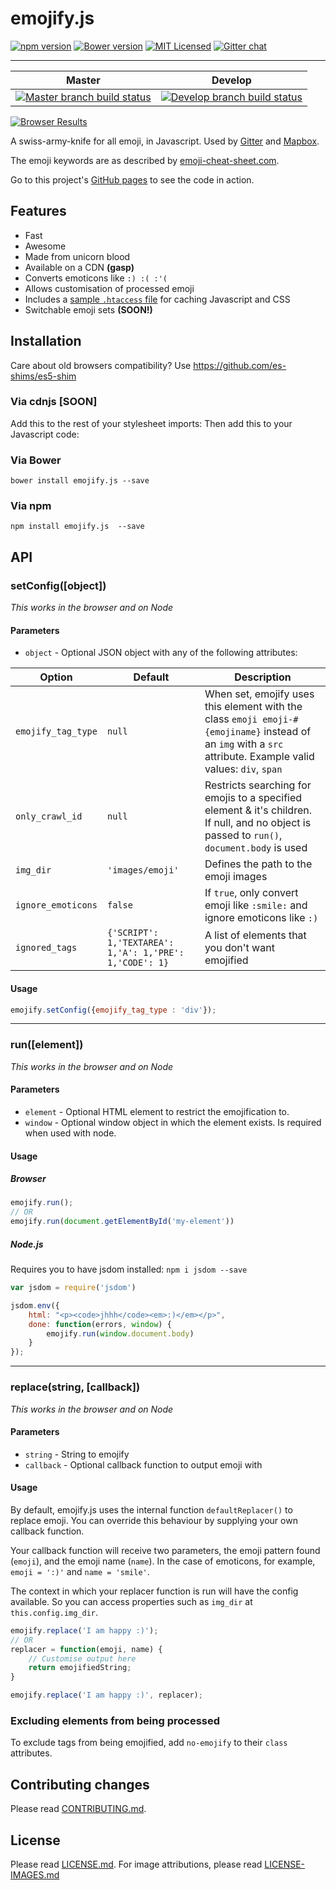 # emojify.js

[![npm version][ico-npm]][package-npm]
[![Bower version][ico-bower]][package-bower]
[![MIT Licensed][ico-license]][license]
[![Gitter chat][ico-gitter]][gitter]

---

Master | Develop
--- | ---
[![Master branch build status][ico-build]][travis] | [![Develop branch build status][ico-build-dev]][travis]

[![Browser Results](https://ci.testling.com/hassankhan/emojify.js.png)](https://ci.testling.com/hassankhan/emojify.js)

A swiss-army-knife for all emoji, in Javascript. Used by [Gitter](https://gitter.im/) and [Mapbox](https://www.mapbox.com/blog/emoji-map-markers/).

The emoji keywords are as described by [emoji-cheat-sheet.com](http://www.emoji-cheat-sheet.com).

Go to this project's [GitHub pages](http://hassankhan.github.com/emojify.js) to see the code in action.

## Features

- Fast
- Awesome
- Made from unicorn blood
- Available on a CDN **(gasp)**
- Converts emoticons like `:) :( :'(`
- Allows customisation of processed emoji
- Includes a [sample `.htaccess` file](.htaccess) for caching Javascript and CSS
- Switchable emoji sets **(SOON!)**

## Installation

Care about old browsers compatibility? Use https://github.com/es-shims/es5-shim

### Via cdnjs **[SOON]**

Add this to the rest of your stylesheet imports:
Then add this to your Javascript code:

### Via Bower

`bower install emojify.js --save`

### Via npm

`npm install emojify.js  --save`

## API

### setConfig([object])

*This works in the browser and on Node*

#### Parameters
- `object` - Optional JSON object with any of the following attributes:

Option | Default | Description
--- | --- | ---
`emojify_tag_type` | `null` | When set, emojify uses this element with the class `emoji emoji-#{emojiname}` instead of an `img` with a `src` attribute.  Example valid values: `div`, `span`
`only_crawl_id` | `null` | Restricts searching for emojis to a specified element & it's children. If null, and no object is passed to `run()`, `document.body` is used
`img_dir` | `'images/emoji'` | Defines the path to the emoji images
`ignore_emoticons` | `false` | If `true`, only convert emoji like `:smile:` and ignore emoticons like `:)`
`ignored_tags` | `{'SCRIPT': 1,'TEXTAREA': 1,'A': 1,'PRE': 1,'CODE': 1}` | A list of elements that you don't want emojified

#### Usage
```js
emojify.setConfig({emojify_tag_type : 'div'});
```

---

### run([element])

*This works in the browser and on Node*

#### Parameters
- `element` - Optional HTML element to restrict the emojification to.
- `window` - Optional window object in which the element exists. Is required when used with node.

#### Usage

##### Browser
```js
emojify.run();
// OR
emojify.run(document.getElementById('my-element'))
```

##### Node.js
Requires you to have jsdom installed:
`npm i jsdom --save`

```js
var jsdom = require('jsdom') 

jsdom.env({
    html: "<p><code>jhhh</code><em>:)</em></p>",
    done: function(errors, window) {
        emojify.run(window.document.body)
    }
});
```
---

### replace(string, [callback])

*This works in the browser and on Node*

#### Parameters
- `string` - String to emojify
- `callback` - Optional callback function to output emoji with

#### Usage

By default, emojify.js uses the internal function `defaultReplacer()` to replace emoji. You can override this behaviour by supplying your own callback function.

Your callback function will receive two parameters, the emoji pattern found (`emoji`), and the emoji name (`name`). In the case of emoticons, for example, `emoji = ':)'` and `name = 'smile'`.

The context in which your replacer function is run will have the config available. So you can access properties such as `img_dir` at `this.config.img_dir`.

```js
emojify.replace('I am happy :)');
// OR
replacer = function(emoji, name) {
    // Customise output here
    return emojifiedString;
}

emojify.replace('I am happy :)', replacer);
```

### Excluding elements from being processed

To exclude tags from being emojified, add `no-emojify` to their `class` attributes.

## Contributing changes

Please read [CONTRIBUTING.md](CONTRIBUTING.md).

## License

Please read [LICENSE.md](LICENSE.md). For image attributions, please read [LICENSE-IMAGES.md](LICENSE-IMAGES.md)

[travis]: https://travis-ci.org/hassankhan/emojify.js
[package-bower]: http://bower.io/search/?q=emojify.js
[package-npm]: https://www.npmjs.org/package/emojify.js
[ico-build]: http://img.shields.io/travis/hassankhan/emojify.js.svg?style=flat-square
[ico-build-dev]: http://img.shields.io/travis/hassankhan/emojify.js/develop.svg?style=flat-square
[ico-bower]: http://img.shields.io/bower/v/emojify.js.svg?style=flat-square
[ico-npm]: http://img.shields.io/npm/v/emojify.js.svg?style=flat-square
[ico-license]: http://img.shields.io/npm/l/emojify.js.svg?style=flat-square
[ico-gitter]: https://badges.gitter.im/hassankhan/emojify.js.svg
[license]: http://hassankhan.mit-license.org/
[gitter]: https://gitter.im/hassankhan/emojify.js

